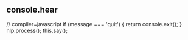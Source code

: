 ## console.hear
// compiler=javascript
if (message === 'quit') {
  return console.exit();
}
nlp.process();
this.say();